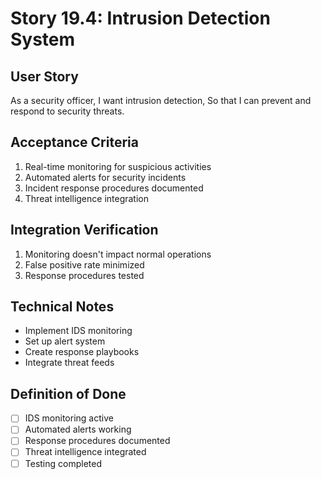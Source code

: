 # Story 19.4: Intrusion Detection System

## User Story
As a security officer,
I want intrusion detection,
So that I can prevent and respond to security threats.

## Acceptance Criteria
1. Real-time monitoring for suspicious activities
2. Automated alerts for security incidents
3. Incident response procedures documented
4. Threat intelligence integration

## Integration Verification
1. Monitoring doesn't impact normal operations
2. False positive rate minimized
3. Response procedures tested

## Technical Notes
- Implement IDS monitoring
- Set up alert system
- Create response playbooks
- Integrate threat feeds

## Definition of Done
- [ ] IDS monitoring active
- [ ] Automated alerts working
- [ ] Response procedures documented
- [ ] Threat intelligence integrated
- [ ] Testing completed